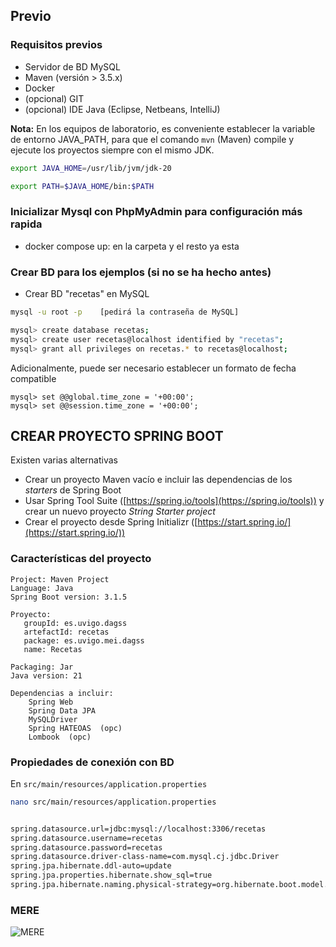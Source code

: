 ## Previo

### Requisitos previos

- Servidor de BD MySQL
- Maven (versión > 3.5.x)
- Docker
- (opcional) GIT
- (opcional) IDE Java (Eclipse, Netbeans, IntelliJ)

**Nota:** En los equipos de laboratorio, es conveniente establecer la variable de entorno JAVA_PATH, para que el comando `mvn` (Maven) compile y ejecute los proyectos siempre con el mismo JDK.

```sh
export JAVA_HOME=/usr/lib/jvm/jdk-20

export PATH=$JAVA_HOME/bin:$PATH
```

### Inicializar Mysql con PhpMyAdmin para configuración más rapida

- docker compose up: en la carpeta y el resto ya esta

### Crear BD para los ejemplos (si no se ha hecho antes)

- Crear BD "recetas" en MySQL

```sh
mysql -u root -p    [pedirá la contraseña de MySQL]

mysql> create database recetas;
mysql> create user recetas@localhost identified by "recetas";
mysql> grant all privileges on recetas.* to recetas@localhost;

```

Adicionalmente, puede ser necesario establecer un formato de fecha compatible

```
mysql> set @@global.time_zone = '+00:00';
mysql> set @@session.time_zone = '+00:00';
```

## CREAR PROYECTO SPRING BOOT

Existen varias alternativas

- Crear un proyecto Maven vacío e incluir las dependencias de los _starters_ de Spring Boot
- Usar Spring Tool Suite ([https://spring.io/tools](https://spring.io/tools)) y crear un nuevo proyecto _String Starter project_
- Crear el proyecto desde Spring Initializr ([https://start.spring.io/](https://start.spring.io/))

### Características del proyecto

```
Project: Maven Project
Language: Java
Spring Boot version: 3.1.5

Proyecto:
   groupId: es.uvigo.dagss
   artefactId: recetas
   package: es.uvigo.mei.dagss
   name: Recetas

Packaging: Jar
Java version: 21

Dependencias a incluir:
    Spring Web
    Spring Data JPA
    MySQLDriver
    Spring HATEOAS  (opc)
    Lombook  (opc)
```

### Propiedades de conexión con BD

En `src/main/resources/application.properties`

```sh
nano src/main/resources/application.properties


spring.datasource.url=jdbc:mysql://localhost:3306/recetas
spring.datasource.username=recetas
spring.datasource.password=recetas
spring.datasource.driver-class-name=com.mysql.cj.jdbc.Driver
spring.jpa.hibernate.ddl-auto=update
spring.jpa.properties.hibernate.show_sql=true
spring.jpa.hibernate.naming.physical-strategy=org.hibernate.boot.model.naming.PhysicalNamingStrategyStandardImplle
```

###   MERE   ###
![MERE](https://github.com/DeTiveNC/DAGSS-SpringProject/assets/116792124/8455bbd9-5e47-4c6b-b5a4-e6c7b28381e2)

